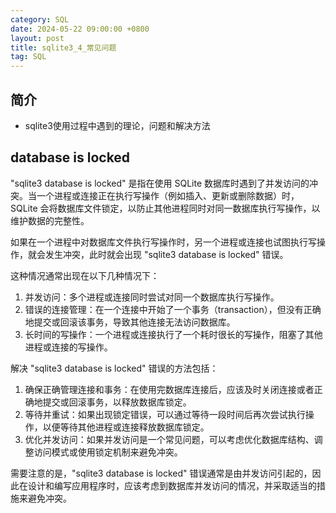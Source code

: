 ```yaml
---
category: SQL
date: 2024-05-22 09:00:00 +0800
layout: post
title: sqlite3_4_常见问题
tag: SQL
---
```

## 简介

+ sqlite3使用过程中遇到的理论，问题和解决方法

## database is locked

"sqlite3 database is locked" 是指在使用 SQLite 数据库时遇到了并发访问的冲突。当一个进程或连接正在执行写操作（例如插入、更新或删除数据）时，SQLite 会将数据库文件锁定，以防止其他进程同时对同一数据库执行写操作，以维护数据的完整性。

如果在一个进程中对数据库文件执行写操作时，另一个进程或连接也试图执行写操作，就会发生冲突，此时就会出现 "sqlite3 database is locked" 错误。

这种情况通常出现在以下几种情况下：

1. 并发访问：多个进程或连接同时尝试对同一个数据库执行写操作。
2. 错误的连接管理：在一个连接中开始了一个事务（transaction），但没有正确地提交或回滚该事务，导致其他连接无法访问数据库。
3. 长时间的写操作：一个进程或连接执行了一个耗时很长的写操作，阻塞了其他进程或连接的写操作。

解决 "sqlite3 database is locked" 错误的方法包括：

1. 确保正确管理连接和事务：在使用完数据库连接后，应该及时关闭连接或者正确地提交或回滚事务，以释放数据库锁定。
2. 等待并重试：如果出现锁定错误，可以通过等待一段时间后再次尝试执行操作，以便等待其他进程或连接释放数据库锁定。
3. 优化并发访问：如果并发访问是一个常见问题，可以考虑优化数据库结构、调整访问模式或使用锁定机制来避免冲突。

需要注意的是，"sqlite3 database is locked" 错误通常是由并发访问引起的，因此在设计和编写应用程序时，应该考虑到数据库并发访问的情况，并采取适当的措施来避免冲突。